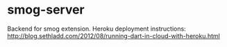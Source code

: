 # smog-server

Backend for smog extension.
Heroku deployment instructions: http://blog.sethladd.com/2012/08/running-dart-in-cloud-with-heroku.html
